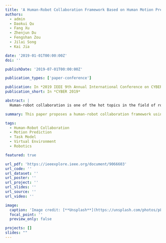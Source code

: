 ```yaml
---
title: 'A Human-Robot Collaboration Framework Based on Human Motion Prediction and Task Model in Virtual Environment'
authors:
  - admin
  - Daokui Qu
  - Fang Xu
  - Zhenjun Du
  - Fengshan Zou
  - Jilai Song
  - Kai Jia

date: '2019-01-01T00:00:00Z'
doi: ''

publishDate: '2019-07-01T00:00:00Z'

publication_types: ['paper-conference']

publication: In *2019 IEEE 9th Annual International Conference on CYBER Technology in Automation, Control, and Intelligent Systems (CYBER)*
publication_short: In *CYBER 2019*

abstract: |
  Human-robot collaboration is one of the hot topics in the field of robotics, which has attracted much recent interests. This paper proposes a human-robot collaboration framework that combines a human motion prediction model with a finite state machine-based task model. A virtual human-robot collaboration environment is created, including a robot model, an interactive object model, and a human body model that can be controlled by a skeleton point tracking algorithm. The experimental results show that the precision and recall based on our model are much higher than those based on the traditional Gaussian mixture model. The task model based on finite state machine can effectively model human-robot collaboration tasks.

summary: This paper proposes a human-robot collaboration framework using human motion prediction and a finite state machine-based task model, showing improved precision and recall over traditional methods.

tags:
  - Human-Robot Collaboration
  - Motion Prediction
  - Task Model
  - Virtual Environment
  - Robotics

featured: true

url_pdf: 'https://ieeexplore.ieee.org/document/9066603'
url_code: ''
url_dataset: ''
url_poster: ''
url_project: ''
url_slides: ''
url_source: ''
url_video: ''

image:
  caption: 'Image credit: [**Unsplash**](https://unsplash.com/photos/pLCdAaMFLTE)'
  focal_point: ''
  preview_only: false

projects: []
slides: ""
---
```

